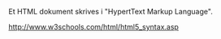 Et HTML dokument skrives i "HypertText Markup Language".

http://www.w3schools.com/html/html5_syntax.asp
